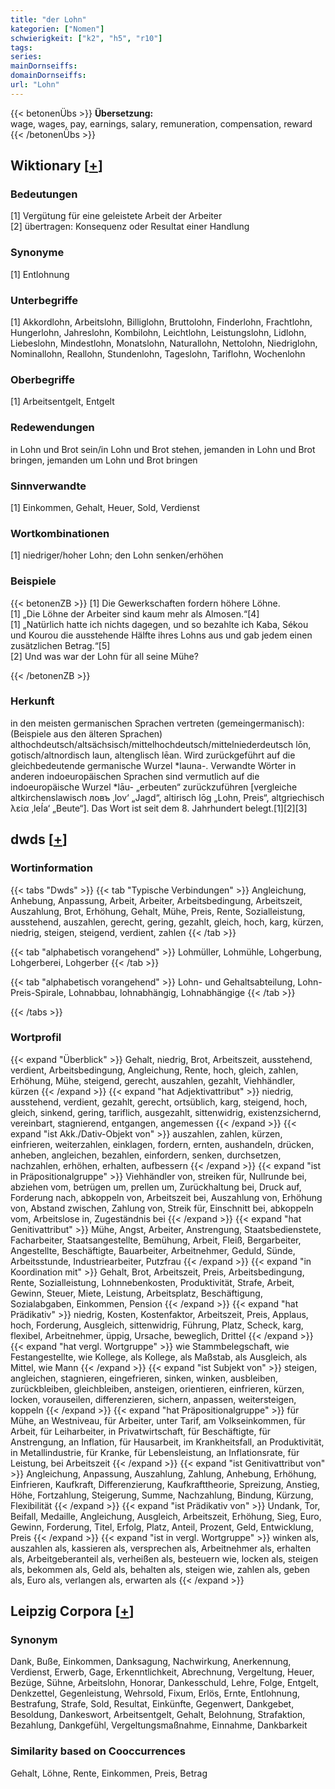 ```yaml
---
title: "der Lohn"
kategorien: ["Nomen"]
schwierigkeit: ["k2", "h5", "r10"]
tags:
series:
mainDornseiffs:
domainDornseiffs:
url: "Lohn"
---
```


{{< betonenÜbs >}}
**Übersetzung:**  
wage, wages, pay, earnings, salary, remuneration, compensation, reward  
{{< /betonenÜbs >}}

## Wiktionary [[+](https://de.wiktionary.org/wiki/Lohn)]

### Bedeutungen
[1] Vergütung für eine geleistete Arbeit der Arbeiter  
[2] übertragen: Konsequenz oder Resultat einer Handlung  

### Synonyme
[1] Entlohnung  

### Unterbegriffe
[1] Akkordlohn, Arbeitslohn, Billiglohn, Bruttolohn, Finderlohn, Frachtlohn, Hungerlohn, Jahreslohn, Kombilohn, Leichtlohn, Leistungslohn, Lidlohn, Liebeslohn, Mindestlohn, Monatslohn, Naturallohn, Nettolohn, Niedriglohn, Nominallohn, Reallohn, Stundenlohn, Tageslohn, Tariflohn, Wochenlohn  

### Oberbegriffe
[1] Arbeitsentgelt, Entgelt  

### Redewendungen
in Lohn und Brot sein/in Lohn und Brot stehen, jemanden in Lohn und Brot bringen, jemanden um Lohn und Brot bringen  

### Sinnverwandte
[1] Einkommen, Gehalt, Heuer, Sold, Verdienst  

### Wortkombinationen
[1] niedriger/hoher Lohn; den Lohn senken/erhöhen  

### Beispiele
{{< betonenZB >}}
[1] Die Gewerkschaften fordern höhere Löhne.  
[1] „Die Löhne der Arbeiter sind kaum mehr als Almosen.“[4]  
[1] „Natürlich hatte ich nichts dagegen, und so bezahlte ich Kaba, Sékou und Kourou die ausstehende Hälfte ihres Lohns aus und gab jedem einen zusätzlichen Betrag.“[5]  
[2] Und was war der Lohn für all seine Mühe?  

{{< /betonenZB >}}
### Herkunft
in den meisten germanischen Sprachen vertreten (gemeingermanisch): (Beispiele aus den älteren Sprachen) althochdeutsch/altsächsisch/mittelhochdeutsch/mittelniederdeutsch lōn, gotisch/altnordisch laun, altenglisch lēan. Wird zurückgeführt auf die gleichbedeutende germanische Wurzel *launa-. Verwandte Wörter in anderen indoeuropäischen Sprachen sind vermutlich auf die indoeuropäische Wurzel *lāu- „erbeuten“ zurückzuführen [vergleiche altkirchenslawisch ловъ ‚lov‘ „Jagd“, altirisch lōg „Lohn, Preis“, altgriechisch λεία ‚leÍa‘ „Beute“]. Das Wort ist seit dem 8. Jahrhundert belegt.[1][2][3]  



## dwds [[+](https://www.dwds.de/wb/Lohn)]

### Wortinformation
{{< tabs "Dwds" >}}
{{< tab "Typische Verbindungen" >}}
Angleichung, Anhebung, Anpassung, Arbeit, Arbeiter, Arbeitsbedingung, Arbeitszeit, Auszahlung, Brot, Erhöhung, Gehalt, Mühe, Preis, Rente, Sozialleistung, ausstehend, auszahlen, gerecht, gering, gezahlt, gleich, hoch, karg, kürzen, niedrig, steigen, steigend, verdient, zahlen
{{< /tab >}}

{{< tab "alphabetisch vorangehend" >}}
Lohmüller, Lohmühle, Lohgerbung, Lohgerberei, Lohgerber
{{< /tab >}}

{{< tab "alphabetisch vorangehend" >}}
Lohn- und Gehaltsabteilung, Lohn-Preis-Spirale, Lohnabbau, lohnabhängig, Lohnabhängige
{{< /tab >}}

{{< /tabs >}}

### Wortprofil
{{< expand "Überblick" >}} Gehalt, niedrig, Brot, Arbeitszeit, ausstehend, verdient, Arbeitsbedingung, Angleichung, Rente, hoch, gleich, zahlen, Erhöhung, Mühe, steigend, gerecht, auszahlen, gezahlt, Viehhändler, kürzen {{< /expand >}}
{{< expand "hat Adjektivattribut" >}} niedrig, ausstehend, verdient, gezahlt, gerecht, ortsüblich, karg, steigend, hoch, gleich, sinkend, gering, tariflich, ausgezahlt, sittenwidrig, existenzsichernd, vereinbart, stagnierend, entgangen, angemessen {{< /expand >}}
{{< expand "ist Akk./Dativ-Objekt von" >}} auszahlen, zahlen, kürzen, einfrieren, weiterzahlen, einklagen, fordern, ernten, aushandeln, drücken, anheben, angleichen, bezahlen, einfordern, senken, durchsetzen, nachzahlen, erhöhen, erhalten, aufbessern {{< /expand >}}
{{< expand "ist in Präpositionalgruppe" >}} Viehhändler von, streiken für, Nullrunde bei, abziehen vom, betrügen um, prellen um, Zurückhaltung bei, Druck auf, Forderung nach, abkoppeln von, Arbeitszeit bei, Auszahlung von, Erhöhung von, Abstand zwischen, Zahlung von, Streik für, Einschnitt bei, abkoppeln vom, Arbeitslose in, Zugeständnis bei {{< /expand >}}
{{< expand "hat Genitivattribut" >}} Mühe, Angst, Arbeiter, Anstrengung, Staatsbedienstete, Facharbeiter, Staatsangestellte, Bemühung, Arbeit, Fleiß, Bergarbeiter, Angestellte, Beschäftigte, Bauarbeiter, Arbeitnehmer, Geduld, Sünde, Arbeitsstunde, Industriearbeiter, Putzfrau {{< /expand >}}
{{< expand "in Koordination mit" >}} Gehalt, Brot, Arbeitszeit, Preis, Arbeitsbedingung, Rente, Sozialleistung, Lohnnebenkosten, Produktivität, Strafe, Arbeit, Gewinn, Steuer, Miete, Leistung, Arbeitsplatz, Beschäftigung, Sozialabgaben, Einkommen, Pension {{< /expand >}}
{{< expand "hat Prädikativ" >}} niedrig, Kosten, Kostenfaktor, Arbeitszeit, Preis, Applaus, hoch, Forderung, Ausgleich, sittenwidrig, Führung, Platz, Scheck, karg, flexibel, Arbeitnehmer, üppig, Ursache, beweglich, Drittel {{< /expand >}}
{{< expand "hat vergl. Wortgruppe" >}} wie Stammbelegschaft, wie Festangestellte, wie Kollege, als Kollege, als Maßstab, als Ausgleich, als Mittel, wie Mann {{< /expand >}}
{{< expand "ist Subjekt von" >}} steigen, angleichen, stagnieren, eingefrieren, sinken, winken, ausbleiben, zurückbleiben, gleichbleiben, ansteigen, orientieren, einfrieren, kürzen, locken, vorauseilen, differenzieren, sichern, anpassen, weitersteigen, koppeln {{< /expand >}}
{{< expand "hat Präpositionalgruppe" >}} für Mühe, an Westniveau, für Arbeiter, unter Tarif, am Volkseinkommen, für Arbeit, für Leiharbeiter, in Privatwirtschaft, für Beschäftigte, für Anstrengung, an Inflation, für Hausarbeit, im Krankheitsfall, an Produktivität, in Metallindustrie, für Kranke, für Lebensleistung, an Inflationsrate, für Leistung, bei Arbeitszeit {{< /expand >}}
{{< expand "ist Genitivattribut von" >}} Angleichung, Anpassung, Auszahlung, Zahlung, Anhebung, Erhöhung, Einfrieren, Kaufkraft, Differenzierung, Kaufkrafttheorie, Spreizung, Anstieg, Höhe, Fortzahlung, Steigerung, Summe, Nachzahlung, Bindung, Kürzung, Flexibilität {{< /expand >}}
{{< expand "ist Prädikativ von" >}} Undank, Tor, Beifall, Medaille, Angleichung, Ausgleich, Arbeitszeit, Erhöhung, Sieg, Euro, Gewinn, Forderung, Titel, Erfolg, Platz, Anteil, Prozent, Geld, Entwicklung, Preis {{< /expand >}}
{{< expand "ist in vergl. Wortgruppe" >}} winken als, auszahlen als, kassieren als, versprechen als, Arbeitnehmer als, erhalten als, Arbeitgeberanteil als, verheißen als, besteuern wie, locken als, steigen als, bekommen als, Geld als, behalten als, steigen wie, zahlen als, geben als, Euro als, verlangen als, erwarten als {{< /expand >}}

## Leipzig Corpora [[+](https://corpora.uni-leipzig.de/en/res?word=Lohn&corpusId=deu_newscrawl-public_2018)]


### Synonym
Dank, Buße, Einkommen, Danksagung, Nachwirkung, Anerkennung, Verdienst, Erwerb, Gage, Erkenntlichkeit, Abrechnung, Vergeltung, Heuer, Bezüge, Sühne, Arbeitslohn, Honorar, Dankesschuld, Lehre, Folge, Entgelt, Denkzettel, Gegenleistung, Wehrsold, Fixum, Erlös, Ernte, Entlohnung, Bestrafung, Strafe, Sold, Resultat, Einkünfte, Gegenwert, Dankgebet, Besoldung, Dankeswort, Arbeitsentgelt, Gehalt, Belohnung, Strafaktion, Bezahlung, Dankgefühl, Vergeltungsmaßnahme, Einnahme, Dankbarkeit


### Similarity based on Cooccurrences
Gehalt, Löhne, Rente, Einkommen, Preis, Betrag

